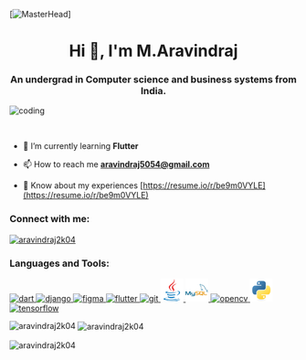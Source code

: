 [![MasterHead](https://opensource.com/sites/default/files/lead-images/github-universe.jpg)]
<h1 align="center">Hi 👋, I'm M.Aravindraj</h1>
<h3 align="center">An undergrad in Computer science and business systems from India.</h3>
<img alight="right" alt="coding" width="400" src="https://camo.githubusercontent.com/ec4a68367aa02e4a7437dc2cd3b619a7ec50be09f6152f182f4123b6a4f012d5/68747470733a2f2f6d656469612e74656e6f722e636f6d2f4e4f594633663832625f6741414141432f70726f6772616d6d65722e676966">

<p align="left"> <a href="https://twitter.com/" target="blank"><img src="https://img.shields.io/twitter/follow/?logo=twitter&style=for-the-badge" alt="" /></a> </p>

- 🌱 I’m currently learning **Flutter**

- 📫 How to reach me **aravindraj5054@gmail.com**

- 📄 Know about my experiences [https://resume.io/r/be9m0VYLE](https://resume.io/r/be9m0VYLE)

<h3 align="left">Connect with me:</h3>
<p align="left">
<a href="https://linkedin.com/in/aravindraj2k04" target="blank"><img align="center" src="https://raw.githubusercontent.com/rahuldkjain/github-profile-readme-generator/master/src/images/icons/Social/linked-in-alt.svg" alt="aravindraj2k04" height="30" width="40" /></a>
</p>

<h3 align="left">Languages and Tools:</h3>
<p align="left"> <a href="https://dart.dev" target="_blank" rel="noreferrer"> <img src="https://www.vectorlogo.zone/logos/dartlang/dartlang-icon.svg" alt="dart" width="40" height="40"/> </a> <a href="https://www.djangoproject.com/" target="_blank" rel="noreferrer"> <img src="https://cdn.worldvectorlogo.com/logos/django.svg" alt="django" width="40" height="40"/> </a> <a href="https://www.figma.com/" target="_blank" rel="noreferrer"> <img src="https://www.vectorlogo.zone/logos/figma/figma-icon.svg" alt="figma" width="40" height="40"/> </a> <a href="https://flutter.dev" target="_blank" rel="noreferrer"> <img src="https://www.vectorlogo.zone/logos/flutterio/flutterio-icon.svg" alt="flutter" width="40" height="40"/> </a> <a href="https://git-scm.com/" target="_blank" rel="noreferrer"> <img src="https://www.vectorlogo.zone/logos/git-scm/git-scm-icon.svg" alt="git" width="40" height="40"/> </a> <a href="https://www.java.com" target="_blank" rel="noreferrer"> <img src="https://raw.githubusercontent.com/devicons/devicon/master/icons/java/java-original.svg" alt="java" width="40" height="40"/> </a> <a href="https://www.mysql.com/" target="_blank" rel="noreferrer"> <img src="https://raw.githubusercontent.com/devicons/devicon/master/icons/mysql/mysql-original-wordmark.svg" alt="mysql" width="40" height="40"/> </a> <a href="https://opencv.org/" target="_blank" rel="noreferrer"> <img src="https://www.vectorlogo.zone/logos/opencv/opencv-icon.svg" alt="opencv" width="40" height="40"/> </a> <a href="https://www.python.org" target="_blank" rel="noreferrer"> <img src="https://raw.githubusercontent.com/devicons/devicon/master/icons/python/python-original.svg" alt="python" width="40" height="40"/> </a> <a href="https://www.tensorflow.org" target="_blank" rel="noreferrer"> <img src="https://www.vectorlogo.zone/logos/tensorflow/tensorflow-icon.svg" alt="tensorflow" width="40" height="40"/> </a> </p>

<p><img align="left" src="https://github-readme-stats.vercel.app/api/top-langs?username=aravindraj2k04&show_icons=true&locale=en&layout=compact" alt="aravindraj2k04" /></p>

<p>&nbsp;<img align="center" src="https://github-readme-stats.vercel.app/api?username=aravindraj2k04&show_icons=true&locale=en" alt="aravindraj2k04" /></p>

<p><img align="center" src="https://github-readme-streak-stats.herokuapp.com/?user=aravindraj2k04&" alt="aravindraj2k04" /></p>

